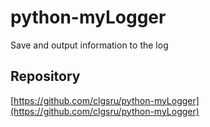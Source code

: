 # python-myLogger
Save and output information to the log

Repository
----
[https://github.com/clgsru/python-myLogger](https://github.com/clgsru/python-myLogger)
